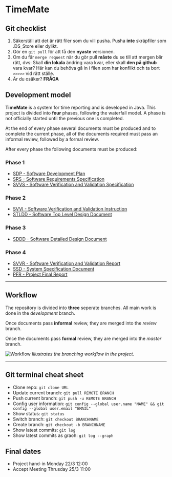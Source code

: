 # TimeMate

## Git checklist
1. Säkerställ att det är rätt filer som du vill pusha. Pusha **inte** skräpfiler som .DS_Store eller dylikt.
2. Gör en `git pull` för att få den **nyaste** versionen.
3. Om du får `merge request` när du gör pull **måste** du se till att mergen blir rätt, dvs: Skall **din lokala** ändring vara kvar, eller skall **den på github** vara kvar?
Här kan du behöva gå in i filen som har konflikt och ta bort `>>>>>` vid rätt ställe.
4. Är du osäker? **FRÅGA**


## Development model
**TimeMate** is a system for time reporting and is developed in Java.
This project is divided into **four** phases, following the waterfall model. A phase is not officially started until the previous one is completed.

At the end of every phase several documents must be produced and to complete the current phase, all of the documents required must pass an informal review, followed by a formal review.

After every phase the following documents must be produced:

### Phase 1
- [SDP - Software Development Plan](P1-Baseline-Specification/PUSS214200_SDP)
- [SRS - Software Requirements Specification](P1-Baseline-Specification/PUSS214201_SRS)
- [SVVS - Software Verification and Validation Specification](P1-Baseline-Specification/PUSS214202_SVVS)

### Phase 2
- [SVVI - Software Verification and Validation Instruction](P2-Baseline-Desgin-Test/PUSS214203_SVVI) 
- [STLDD - Software Top Level Design Document](P2-Baseline-Desgin-Test/PUSS214204_STLDD)

### Phase 3
- [SDDD - Software Detailed Design Document](P3-Baseline-Informal/PUSS214205_SDDD)

### Phase 4
- [SVVR - Software Verification and Validation Report](P4-Baseline-Product/PUSS214206_SVVR) 
- [SSD - System Specification Document](P4-Baseline-Product/PUSS214207_SSD) 
- [PFR - Project Final Report](P4-Baseline-Product/PUSS214208_PFR)

---

## Workflow
The repository is divided into **three** seperate branches.
All main work is done in the *development* branch.

Once documents pass **informal** review, they are merged into the *review* branch.

Once the documents pass **formal** review, they are merged into the *master* branch.

![Workflow](images/workflow.png)
*Illustrates the branching workflow in the project.*

---

## Git terminal cheat sheet
- Clone repo: `git clone URL`     
- Update current branch: `git pull REMOTE BRANCH`
- Push current branch: `git push -u REMOTE BRANCH`
- Config user information: `git config --global user.name "NAME" && git config --global user.email "EMAIL"`
- Show status: `git status`
- Switch branch: `git checkout BRANCHNAME` 
- Create branch: `git checkout -b BRANCHNAME`
- Show latest commits: `git log`
- Show latest commits as graoh: `git log --graph`

## Final dates
- Project hand-in Monday 22/3 12:00
- Accept Meeting Thrusday 25/3 11:00
